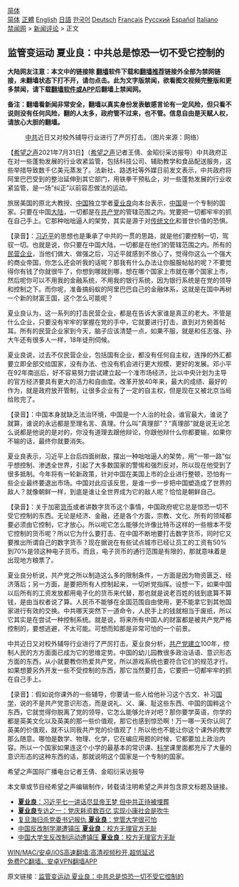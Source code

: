  <!-- 面包屑导航 --> <div class="breadcrumb"><!-- GTranslate: https://gtranslate.io/ -->  <div class="switcher notranslate">  <div class="selected">  <a href="#" onclick="return false;"> 简体</a>  </div>  <div class="option">  <a href="https://www.bannedbook.org" onclick="doGTranslate('zh-CN|zh-CN');jQuery('div.switcher div.selected a').html(jQuery(this).html());return false;" title="简体中文" class="nturl selected"> 简体</a>  <a href="https://www.bannedbook.org/zh-tw/" onclick="doGTranslate('zh-CN|zh-TW');jQuery('div.switcher div.selected a').html(jQuery(this).html());return false;" title="繁體中文" class="nturl"> 正體</a>  <a href="https://www.bannedbook.org/en/" onclick="doGTranslate('zh-CN|en');jQuery('div.switcher div.selected a').html(jQuery(this).html());return false;" title="English" class="nturl"> English</a>  <a href="https://www.bannedbook.org/ja/" onclick="doGTranslate('zh-CN|ja');jQuery('div.switcher div.selected a').html(jQuery(this).html());return false;" title="日本語" class="nturl"> 日語</a>  <a href="https://www.bannedbook.org/ko/" onclick="doGTranslate('zh-CN|ko');jQuery('div.switcher div.selected a').html(jQuery(this).html());return false;" title="한국어" class="nturl"> 한국어</a>  <a href="https://www.bannedbook.org/de/" onclick="doGTranslate('zh-CN|de');jQuery('div.switcher div.selected a').html(jQuery(this).html());return false;" title="Deutsch" class="nturl"> Deutsch</a>  <a href="https://www.bannedbook.org/fr/" onclick="doGTranslate('zh-CN|fr');jQuery('div.switcher div.selected a').html(jQuery(this).html());return false;" title="Français" class="nturl"> Français</a>  <a href="https://www.bannedbook.org/ru/" onclick="doGTranslate('zh-CN|ru');jQuery('div.switcher div.selected a').html(jQuery(this).html());return false;" title="Русский" class="nturl"> Русский</a>  <a href="https://www.bannedbook.org/es/" onclick="doGTranslate('zh-CN|es');jQuery('div.switcher div.selected a').html(jQuery(this).html());return false;" title="Español" class="nturl"> Español</a>  <a href="https://www.bannedbook.org/it/" onclick="doGTranslate('zh-CN|it');jQuery('div.switcher div.selected a').html(jQuery(this).html());return false;" title="Italiano" class="nturl"> Italiano</a>  </div>  </div>      <div class='breadcrumb-sub'><!-- Breadcrumb NavXT 6.3.0 --> <a href="https://www.bannedbook.org/" class="home">禁闻网</a> &gt; <a href="https://www.bannedbook.org/bnews/comments/" class="category">新闻评论</a> &gt; 正文</div></div><h2>监管变运动 夏业良：中共总是惊恐一切不受它控制的</h2> <p class="notice"><b>大陆网友注意：本文中的链接除 <a href="https://github.com/bannedbook/fanqiang" >翻墙</a>软件下载和<a href="https://github.com/killgcd/justmysocks/blob/master/README.md">翻墙推荐</a>链接外全部为禁网链接，未翻墙状态下打不开，请勿点击。此为文字版禁闻，欲看图文视频完整版和更多禁闻，请下载<a href="https://github.com/bannedbook/fanqiang">翻墙软件或APP</a>后翻墙上禁闻网。</p><p>备注：翻墙看新闻非常安全，翻墙以真实身份发表敏感言论有一定风险，但只看不说则没有任何风险，翻的人太多，政府管不过来，也不管。信息自由是天赋人权，请放心大胆的翻墙。</b></p>  <div class="entry"> <figure><figcaption><a href="https://www.bannedbook.org/bnews/tag/%e4%b8%ad%e5%85%b1/" class="st_tag internal_tag" rel="tag" title="标签 中共 下的日志">中共</a>近日又对校外辅导行业进行了严厉打击。（图片来源：网络）</figcaption></figure> <p>【<span class='wp_keywordlink_affiliate'><a href="https://www.soundofhope.org" title="希望之声" target="_blank">希望之声</a></span>2021年7月31日】（<a href="https://www.bannedbook.org/bnews/tag/%e5%b8%8c%e6%9c%9b%e4%b9%8b%e5%a3%b0/" class="st_tag internal_tag" rel="tag" title="标签 希望之声 下的日志">希望之声</a>记者王倩、金昭衍采访报导）中共政府正在对一些蓬勃发展的行业收紧监管，包括科技公司、辅助教学和食品配送服务，这些举措导致数千亿美元蒸发了。法新社、路透社等外媒日前发文表示，中共政府将阿里巴巴受到的整治延伸到其它部门，用铁拳干预私企，对一些蓬勃发展的行业收紧监管，是一场“纠正”以前容忍做法的运动。</p> <p>旅居美国的原北大教授、<span class='wp_keywordlink_affiliate'><a href="https://www.bannedbook.org/" title="中国" target="_blank">中国</a></span>独立学者<a href="https://www.bannedbook.org/bnews/tag/%e5%a4%8f%e4%b8%9a%e8%89%af/" class="st_tag internal_tag" rel="tag" title="标签 夏业良 下的日志">夏业良</a>向本台表示，<a href="https://www.bannedbook.org/bnews/tag/%E4%B8%AD%E5%9B%BD/" class="st_tag internal_tag" rel="tag" title="标签 中国 下的日志">中国</a>是一个专制的国家。只要在中国<span class='wp_keywordlink_affiliate'><a href="https://www.bannedbook.org/" title="大陆" target="_blank">大陆</a></span>，一切都是在<a href="https://www.bannedbook.org/bnews/tag/%e5%85%b1%e4%ba%a7%e5%85%9a/" class="st_tag internal_tag" rel="tag" title="标签 共产党 下的日志">共产党</a>的管辖范围之内。党要把一切都牢牢的抓在自己手上。它那种咄咄逼人的架势，其实是源于对<span class='wp_keywordlink_affiliate'><a href="https://www.bannedbook.org/bnews/tculture/" title="传统文化" target="_blank">传统文化</a></span>和普世价值的恐惧。</p> <p>【录音】：<a href="https://www.bannedbook.org/bnews/tag/%e4%b9%a0%e8%bf%91%e5%b9%b3/" class="st_tag internal_tag" rel="tag" title="标签 习近平 下的日志">习近平</a>的思想也是秉承了中共的一贯的思路，就是他们要控制一切，驾驭一切。也就是说，你只要在中国大陆，一切都是在他们的管辖范围之内。所有的<a href="https://www.bannedbook.org/bnews/tag/%E6%B0%91%E8%90%A5%E4%BC%81%E4%B8%9A/" class="st_tag internal_tag" rel="tag" title="标签 民营企业 下的日志">民营企业</a>，当他们做大、做强之后，习近平就感到不放心了，觉得你这么一个强大的商业帝国，你怎么还会听我的话呢？那我有什么办法让你服服帖帖的呢？不要觉得你有钱了你就很牛了，你想到哪就到哪，想在哪个国家上市就在哪个国家上市，然后呢你可以不用我的金融系统，不用我的银行系统，因为银行系统是在党的领导和控制之下。而你呢，准备搞蚂蚁的阿里巴巴自己的金融体系，这就是在国中再树一个新的财富王国，这个怎么可能呢？</p>  <p>夏业良认为，这一系列的打击民营企业，都是在告诉大家谁是真正的老大。不管是什么企业，只要没有牢牢的掌握在党的手中，它就要进行打击，直到对方俯首帖耳。所有的民营企业家到今天，脑子应该清楚一点，如果不服，就是和任志强、孙大午还有很多人一样，18年徒刑伺候。</p> <p>夏业良说，过去不仅民营企业，包括国有企业，都没有任何自主权，连挣的外汇都要立即全部交给国家，没有办法、也没有机会进行更大规模、更好的发展。邓小平在92年南巡后，好不容易努力尝试建立起一个准市场经济，比以中央计划为主导的官方经济要具有更大的活力和自由度。改革开放40年来，最大的成绩、最好的作为，就是政府放开管制，让很多企业有了一定的自主权，但是现在又被北京当局给败完了。</p> <p>【录音】：中国本身就缺乏法治环境，中国是一个人治的社会，谁官最大，谁说了就算，谁说的永远都是至理名言、真理。什么叫“真理部”？“真理部”就是说无论怎么说都是他说的是对的，你没有道理去跟他辩论，你跟他辩什么你都要输，如果你不输的话，最终你就要消失。</p>  <p>夏业良表示，习近平上台后四面树敌，摆出一种咄咄逼人的架势，用“一带一路”似乎想控制、渗透全世界，引起了大多数国家的警惕和强烈反对，所以现在他受到了很多抵制。今年将有一轮新政策，针对中国在美国上市的企业进行整顿，恐怕有一些企业最终要退出市场。中国对此应该反思，是谁一步一步把中国塑造成了世界的敌人？就像朝鲜一样，到底是谁让全世界成为它的敌人呢？恰恰是朝鲜自己。</p> <p>【录音】：关于加密<a href="https://www.bannedbook.org/bnews/tag/%E8%B4%A7%E5%B8%81/" class="st_tag internal_tag" rel="tag" title="标签 货币 下的日志">货币</a>或者讲数字货币这个事情，中国政府呢它总是惊恐一切不受它控制的东西。无论是经济、金融，还是各个方面，宗教、文化、所有的领域都要必须由它控制，它才放心。所以呢它怎么能够允许像比特币这样的一些根本不受它控制的货币呢？所以它为什么要打击、在中国不断地要打击数字货币，同时它又要推出所谓自己的数字货币？现在据说在有些试点城市已经让员工的工资有50%到70%是领这种电子货币。而且，电子货币的通行范围是有限的，那就意味着是出现地方粮票了。</p> <p>夏业良分析说，共产党之所以制造这么多的限制条件，一方面是因为物资匮乏、经济落后；另一方面，是要把所有人控制起来，一切听党指挥。设想一下，如果中国以后所有的工资发放都用电子化的货币来代替，那也就是说老百姓的钱到底算不算钱，是由当权者说了算。人民币不能够在全国范围自由使用，更不能拿它到其他国家进行有效的交换。中共哪天突然下一道命令，人民手上的钱就相当于废纸，所以它其实是在尝试一种控制系统。就是说，将来所有中国人的财富都是被共产党严格控制的，要想逃避，不太可能。可想而知那是非常可怕的一个前景。</p>  <p>中共近日又对校外辅导行业进行了严厉打击。夏业良分析，<span class='wp_keywordlink'><a href="https://www.bannedbook.org/forum11/topic275.html" title="禁片：评中国共产党是怎样起家的" target="_blank">共产党建立</a></span>100年，控制人民的方方面面已成为它的思维定势。中国的幼儿园教很多政治话语、意识形态方面的东西，从小就要教你热爱共产党，所以游戏系统也要符合它们的规范才行。如果想要另外开发一些不受控制的东西，那它当然要打击，它要把一切都牢牢的抓在自己手上。</p> <p>【录音】：假如说你课外的一些辅导，你要请一些人给他补习这个古文、补习<span class='wp_keywordlink'><a href="https://www.bannedbook.org/forum24/" title="国学传统文化禁书" target="_blank">国学</a></span>，说的不是共产党意识形态，而是说礼、义、廉、耻这些东西、中国的国粹这个东西，它就觉得你脱离了党的领导，它怎么能够允许对吧？那你要学英语，你学的都是英美文化以及英美的那一些价值观，那它也感到惊恐啊！万一哪一天你认同了英美的价值观，就不认同我共产党的价值观了！所以他也不能让你这个课外的教学那么随意。哪怕是数学、物理、化学，它在编应用题的时候，它都要加上政治内容。所以一个国家如果连这个小学的最基本的常识课、<span class='wp_keywordlink'><a href="https://www.bannedbook.org/forum11/topic309.html" title="禁片：“科学”的棍子" target="_blank">科学</a></span>课里面都充斥了大量的意识形态的这种东西的话，那就说明这个国家是一个专制的国家。</p> <p>希望之声国际广播电台记者王倩、金昭衍采访报导</p>  <p>本文章或节目经希望之声编辑制作，转载请注明希望之声并包含原文标题及链接。 </p> <ul class='op-related-articles' title='相关阅读'> <li><a href='https://www.bannedbook.org/bnews/comments/20210706/1581092.html' target='_blank'><b>夏业良</b>：习近平七一讲话尽显帝王梦 但中共正待被埋葬</a></li> <li><a href='https://www.bannedbook.org/bnews/comments/20210705/1580434.html' target='_blank'><b>夏业良</b>专访之一：党庆耗资数百亿 实现小康社会是吹牛</a></li> <li><a href='https://www.bannedbook.org/bnews/comments/20210614/1566523.html' target='_blank'>复旦海归杀党委书记报仇 <b>夏业良</b>：党管大学很可怕</a></li> <li><a href='https://www.bannedbook.org/bnews/comments/20210612/1565592.html' target='_blank'>中国反改制学潮遭镇压 <b>夏业良</b>：校方无理官方无耻</a></li> <li><a href='https://www.bannedbook.org/bnews/cbnews/20210612/1565589.html' target='_blank'>中国大学生反改制运动遭镇压 <b>夏业良</b>：校方无理官方无耻</a></li> </ul> <p class="texttj"> <a href="https://github.com/bannedbook/fanqiang/wiki/V2ray%E6%9C%BA%E5%9C%BA" target="_blank">WIN/MAC/安卓/iOS高速翻墙:高清视频秒开,超低延迟</a><br/> <a href="https://github.com/bannedbook/fanqiang/wiki/%E7%A6%81%E9%97%BB%E7%BD%91%E5%AE%89%E5%8D%93%E7%BF%BB%E5%A2%99%E6%96%B0%E9%97%BBAPP" target="_blank">免费PC翻墙、安卓VPN翻墙APP</a></p><p>原文链接：<a class="src_link"  href="https://www.soundofhope.org/post/531062" target="_blank">监管变运动 夏业良：中共总是惊恐一切不受它控制的</a></p><a name='sharetosocial'></a>  <div style="margin-bottom:5px;padding-bottom:5px;clear:both"> <div id="archive-pix-1" class="banner-ads"> <!-- AuctionX Display platform tag START --> <div id="26318x728x90x621x_ADSLOT2" clicktrack="%%CLICK_URL_ESC%%"></div> <!-- AuctionX Display platform tag END --> </div> <div id="archive-pix-2" class="banner-ads"> <!-- AuctionX Display platform tag START --> <div id="26315x300x250x621x_ADSLOT2" clicktrack="%%CLICK_URL_ESC%%"></div> <!-- AuctionX Display platform tag END --> </div> </div>  <div id="archive-pix-1" class="banner-ads"> <!-- AuctionX Display platform tag START --> <div id="26318x728x90x621x_ADSLOT3" clicktrack="%%CLICK_URL_ESC%%"></div> <!-- AuctionX Display platform tag END --> </div> </div><!--END ENTRY--> 